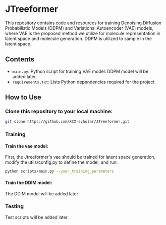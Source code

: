 # JTreeformer

This repository contains code and resources for training Denoising Diffusion Probabilistic Models (DDPM) and Variational Autoencoder (VAE) models, where VAE is the proposed method we utilize for molecule representation in latent space and molecule generation. DDPM is utilized to sample in the latent space.

## Contents

- `main.py`: Python script for training VAE model. DDPM model will be added later.
- `requirements.txt`: Lists Python dependencies required for the project.

## How to Use

### Clone this repository to your local machine:

```bash
git clone https://github.com/XCX-scholar/JTreeformer.git
```

### Training
#### Train the vae model:
First, the Jtreeformer's vae should be trained for latent space generation, modify the utils/config.py to define the model, and run:
```bash
python scripts/main.py --your_training_parameters
```

#### Train the DDIM model:
The DDIM model will be added later

### Testing
Test scripts will be added later.
